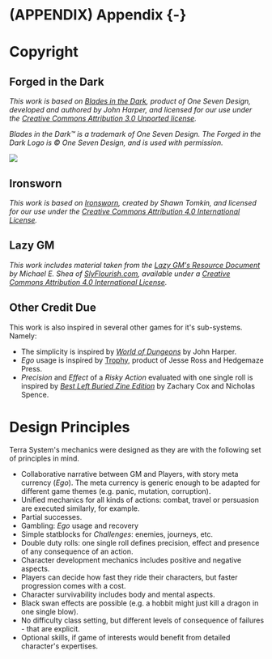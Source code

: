 # (APPENDIX) Appendix {-}

# Copyright 

## Forged in the Dark

*This work is based on [Blades in the Dark](http://www.bladesinthedark.com/), product of One Seven Design, developed and authored by John Harper, and licensed for our use under the [Creative Commons Attribution 3.0 Unported license](http://creativecommons.org/licenses/by/3.0/).*

*Blades in the Dark™ is a trademark of One Seven Design. The Forged in the Dark Logo is © One Seven Design, and is used with permission.*

![](https://bladesinthedark.com/sites/default/files/inline-images/forged_in_the_dark_logo2_0.png)

## Ironsworn

*This work is based on [Ironsworn](www.ironswornrpg.com), created by Shawn Tomkin, and licensed for our use under the [Creative Commons Attribution 4.0 International License](https://creativecommons.org/licenses/by/4.0/).*

## Lazy GM

*This work includes material taken from the [Lazy GM's Resource Document](https://slyflourish.com/lazy_gm_resource_document.html) by Michael E. Shea of [SlyFlourish.com](https://slyflourish.com), available under a [Creative Commons Attribution 4.0 International License](http://creativecommons.org/licenses/by/4.0/).*

## Other Credit Due 

This work is also inspired in several other games for it's sub-systems. Namely:

- The simplicity is inspired by [*World of Dungeons*](https://johnharper.itch.io/world-of-dungeons) by John Harper.
- *Ego* usage is inspired by [Trophy](https://trophyrpg.com/), product of Jesse Ross and Hedgemaze Press.
- *Precision* and *Effect* of a *Risky Action* evaluated with one single roll is inspired by [*Best Left Buried Zine Edition*](https://soulmuppet-store.co.uk/products/best-left-buried-zini-edition) by Zachary Cox and Nicholas Spence.

# Design Principles

Terra System's mechanics were designed as they are with the following set of principles in mind.

- Collaborative narrative between GM and Players, with story meta currency (*Ego*). The meta currency is generic enough to be adapted for different game themes (e.g. panic, mutation, corruption).
- Unified mechanics for all kinds of actions: combat, travel or persuasion are executed similarly, for example.
- Partial successes.
- Gambling: *Ego* usage and recovery
- Simple statblocks for *Challenges*: enemies, journeys, etc.
- Double duty rolls: one single roll defines precision, effect and presence of any consequence of an action.
- Character development mechanics includes positive and negative aspects.
- Players can decide how fast they ride their characters, but faster progression comes with a cost.
- Character survivability includes body and mental aspects.
- Black swan effects are possible (e.g. a hobbit might just kill a dragon in one single blow).
- No difficulty class setting, but different levels of consequence of failures - that are explicit.
- Optional skills, if game of interests would benefit from detailed character's expertises.
